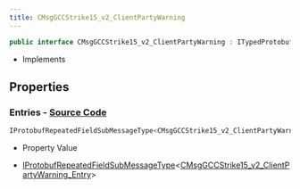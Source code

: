 ```yaml
---
title: CMsgGCCStrike15_v2_ClientPartyWarning
---
```


```csharp
public interface CMsgGCCStrike15_v2_ClientPartyWarning : ITypedProtobuf<CMsgGCCStrike15_v2_ClientPartyWarning>, INativeHandle
```

- Implements

## Properties

### **Entries** - [Source Code](https://github.com/swiftly-solution/swiftlys2/blob/main/managed/src/SwiftlyS2.Generated/Protobufs/Interfaces/CMsgGCCStrike15_v2_ClientPartyWarning.cs#L13)

```csharp
IProtobufRepeatedFieldSubMessageType<CMsgGCCStrike15_v2_ClientPartyWarning_Entry> Entries { get; }
```

- Property Value

- [IProtobufRepeatedFieldSubMessageType](/docs/api/shared/netmessages/iprotobufrepeatedfieldsubmessagetype-1)<[CMsgGCCStrike15_v2_ClientPartyWarning_Entry](/docs/api/shared/protobufdefinitions/cmsggccstrike15_v2_clientpartywarning_entry)>


